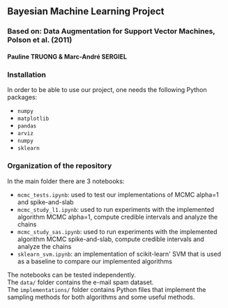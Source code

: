 ## Bayesian Machine Learning Project
### Based on: Data Augmentation for Support Vector Machines, Polson et al. (2011)
#### Pauline TRUONG & Marc-André SERGIEL

### Installation

In order to be able to use our project, one needs the following Python packages:
- `numpy`
- `matplotlib`
- `pandas`
- `arviz`
- `numpy`
- `sklearn`

### Organization of the repository

In the main folder there are 3 notebooks:
- `mcmc_tests.ipynb`: used to test our implementations of MCMC alpha=1 and spike-and-slab
- `mcmc_study_l1.ipynb`: used to run experiments with the implemented algorithm MCMC alpha=1, compute credible intervals and analyze the chains
- `mcmc_study_sas.ipynb`: used to run experiments with the implemented algorithm MCMC spike-and-slab, compute credible intervals and analyze the chains
- `sklearn_svm.ipynb`: an implementation of scikit-learn' SVM that is used as a baseline to compare our implemented algorithms

The notebooks can be tested independently.  
The `data/` folder contains the e-mail spam dataset.  
The `implementations/` folder contains Python files that implement the sampling methods for both algorithms and some useful methods.
